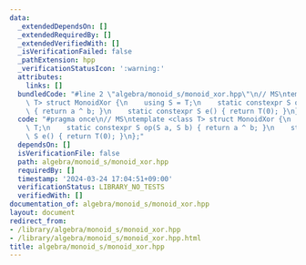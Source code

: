 ```yaml
---
data:
  _extendedDependsOn: []
  _extendedRequiredBy: []
  _extendedVerifiedWith: []
  _isVerificationFailed: false
  _pathExtension: hpp
  _verificationStatusIcon: ':warning:'
  attributes:
    links: []
  bundledCode: "#line 2 \"algebra/monoid_s/monoid_xor.hpp\"\n// MS\ntemplate <class\
    \ T> struct MonoidXor {\n    using S = T;\n    static constexpr S op(S a, S b)\
    \ { return a ^ b; }\n    static constexpr S e() { return T(0); }\n};\n"
  code: "#pragma once\n// MS\ntemplate <class T> struct MonoidXor {\n    using S =\
    \ T;\n    static constexpr S op(S a, S b) { return a ^ b; }\n    static constexpr\
    \ S e() { return T(0); }\n};"
  dependsOn: []
  isVerificationFile: false
  path: algebra/monoid_s/monoid_xor.hpp
  requiredBy: []
  timestamp: '2024-03-24 17:04:51+09:00'
  verificationStatus: LIBRARY_NO_TESTS
  verifiedWith: []
documentation_of: algebra/monoid_s/monoid_xor.hpp
layout: document
redirect_from:
- /library/algebra/monoid_s/monoid_xor.hpp
- /library/algebra/monoid_s/monoid_xor.hpp.html
title: algebra/monoid_s/monoid_xor.hpp
---
```

